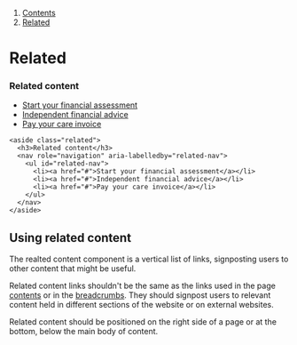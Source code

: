 <div class="breadcrumbs">
  <ol>
    <li><a href="/docs/core/contents">Contents</a></li>
    <li><a href="#">Related</a></li>
  </ol>
</div>

# Related

<aside class="related">
  <h3>Related content</h3>
  <nav role="navigation" aria-labelledby="related-navigation">
    <ul id="related-navigation">
      <li><a href="#">Start your financial assessment</a></li>
      <li><a href="#">Independent financial advice</a></li>
      <li><a href="#">Pay your care invoice</a></li>
    </ul>
  </nav>
</aside>

    <aside class="related">
      <h3>Related content</h3>
      <nav role="navigation" aria-labelledby="related-nav">
        <ul id="related-nav">
          <li><a href="#">Start your financial assessment</a></li>
          <li><a href="#">Independent financial advice</a></li>
          <li><a href="#">Pay your care invoice</a></li>
        </ul>
      </nav>
    </aside>

## Using related content

The realted content component is a vertical list of links, signposting users to other content that might be useful.

Related content links shouldn't be the same as the links used in the page <a href="contents">contents</a> or in the <a href="breadcrumbs">breadcrumbs</a>. They should signpost users to relevant content held in different sections of the website or on external websites.

Related content should be positioned on the right side of a page or at the bottom, below the main body of content.
